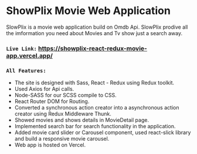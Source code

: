 # ShowPlix Movie Web Application 
SlowPlix is a movie web application build on Omdb Api. SlowPlix prodive all the imformation you need about Movies and Tv show just a search away.

### `Live Link:` https://showplix-react-redux-movie-app.vercel.app/

### `All Features:` 
 - The site is designed with Sass, React - Redux using Redux toolkit.
 - Used Axios for Api calls.
 - Node-SASS for our SCSS compile to CSS.
 - React Router DOM for Routing.
 - Converted a synchronous action creator into a asynchronous action creator using Redux Middleware Thunk.
 - Showed movies and shows details in MovieDetail page.
 - Implemented search bar for search functionality in the application.
 - Added movie card slider or Carousel component, used react-slick library and build a responsive movie carousel.
 - Web app is hosted on Vercel.
 